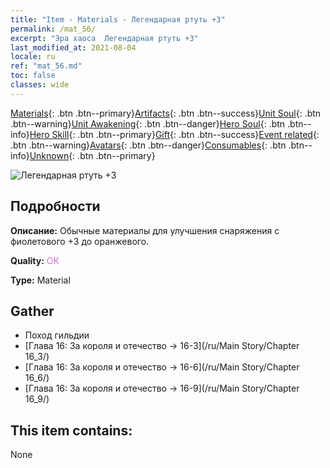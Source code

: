 ```yaml
---
title: "Item - Materials - Легендарная ртуть +3"
permalink: /mat_56/
excerpt: "Эра хаоса  Легендарная ртуть +3"
last_modified_at: 2021-08-04
locale: ru
ref: "mat_56.md"
toc: false
classes: wide
---
```

 [Materials](/ItemsRU/){: .btn .btn--primary}[Artifacts](/ItemsRU/Artifacts/){: .btn .btn--success}[Unit Soul](/ItemsRU/UnitSoul/){: .btn .btn--warning}[Unit Awakening](/ItemsRU/UnitAwakening/){: .btn .btn--danger}[Hero Soul](/ItemsRU/HeroSoul/){: .btn .btn--info}[Hero Skill](/ItemsRU/HeroSkill/){: .btn .btn--primary}[Gift](/ItemsRU/Gift/){: .btn .btn--success}[Event related](/ItemsRU/Events/){: .btn .btn--warning}[Avatars](/ItemsRU/Avatars/){: .btn .btn--danger}[Consumables](/ItemsRU/Consumables/){: .btn .btn--info}[Unknown](/ItemsRU/Unknown/){: .btn .btn--primary}

 ![Легендарная ртуть +3](/images/t/i_cailiao_shuiyin2.png)

## Подробности
 **Описание:** Обычные материалы для улучшения снаряжения c фиолетового +3 до оранжевого.

 **Quality:** <span style="color: #DA70D6">OK</span>

 **Type:** Material

## Gather

*    Поход гильдии 
*    [Глава 16: За короля и отечество -> 16-3](/ru/Main Story/Chapter 16_3/) 
*    [Глава 16: За короля и отечество -> 16-6](/ru/Main Story/Chapter 16_6/) 
*    [Глава 16: За короля и отечество -> 16-9](/ru/Main Story/Chapter 16_9/) 

## This item contains:

  None

